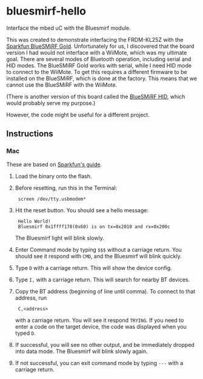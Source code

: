bluesmirf-hello
===============

Interface the mbed uC with the Bluesmirf module.

This was created to demonstrate interfacing the FRDM-KL25Z with the [Sparkfun BlueSMiRF Gold](https://www.sparkfun.com/products/12582). Unfortunately for us, I discovered that the board version I had would not interface with a WiiMote, which was my ultimate goal. There are several modes of Bluetooth operation, including serial and HID modes. The BlueSMiRF Gold works with serial, while I need HID mode to connect to the WiiMote. To get this requires a different firmware to be installed on the BlueSMiRF, which is done at the factory. This means that we cannot use the BlueSMiRF with the WiiMote.

(There is another version of this board called the [BlueSMiRF HID](https://www.sparkfun.com/products/10938), which would probably serve my purpose.)

However, the code might be useful for a different project.

Instructions
------------
### Mac
These are based on [Sparkfun's guide](https://learn.sparkfun.com/tutorials/using-the-bluesmirf/example-code-using-command-mode).

1. Load the binary onto the flash.

2. Before resetting, run this in the Terminal:
    
        screen /dev/tty.usbmodem*

3. Hit the reset button. You should see a hello message:
    
        Hello World!
        Bluesmirf 0x1ffff178(0x60) is on tx=0x2010 and rx=0x200c
    
    The Bluesmirf light will blink slowly.

4. Enter Command mode by typing `$$$` without a carriage return. You should see it respond with `CMD`, and the Bluesmirf will blink quickly.

5. Type `D` with a carriage return. This will show the device config.

6. Type `I,` with a carriage return. This will search for nearby BT devices.

7. Copy the BT address (beginning of line until comma). To connect to that address, run
    
        C,<address>
    
    with a carriage return. You will see it respond `TRYING`. If you need to enter a code on the target device, the code was displayed when you typed `D`.

8. If successful, you will see no other output, and be immediately dropped into data mode. The Bluesmirf will blink slowly again.

9. If not successful, you can exit command mode by typing `---` with a carriage return.

